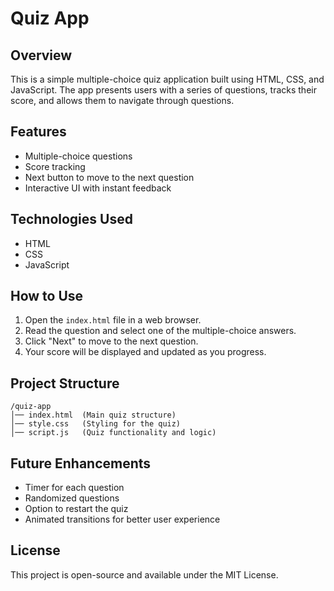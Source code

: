 # Quiz App

## Overview
This is a simple multiple-choice quiz application built using HTML, CSS, and JavaScript. The app presents users with a series of questions, tracks their score, and allows them to navigate through questions.

## Features
- Multiple-choice questions
- Score tracking
- Next button to move to the next question
- Interactive UI with instant feedback

## Technologies Used
- HTML
- CSS
- JavaScript

## How to Use
1. Open the `index.html` file in a web browser.
2. Read the question and select one of the multiple-choice answers.
3. Click "Next" to move to the next question.
4. Your score will be displayed and updated as you progress.

## Project Structure
```
/quiz-app
│── index.html  (Main quiz structure)
│── style.css   (Styling for the quiz)
│── script.js   (Quiz functionality and logic)
```

## Future Enhancements
- Timer for each question
- Randomized questions
- Option to restart the quiz
- Animated transitions for better user experience

## License
This project is open-source and available under the MIT License.

